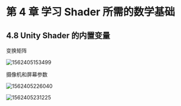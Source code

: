 # 第 4 章  学习 Shader 所需的数学基础

## 4.8  Unity Shader 的内置变量

变换矩阵

![1562405153499](assets/1562405153499.png)

摄像机和屏幕参数

![1562405226040](assets/1562405226040.png)

![1562405231225](assets/1562405231225.png)

